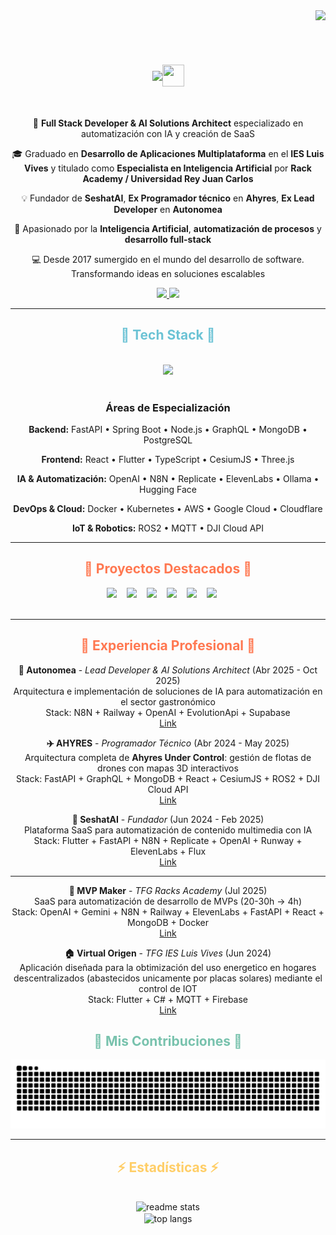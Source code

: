 <img align="right" src="https://visitor-badge.laobi.icu/badge?page_id=sergiodeiscar.sergiodeiscar" />

<br><br>

<h1 align="center" style="display:flex;align-items:center;justify-content:center">
    <img src="https://readme-typing-svg.herokuapp.com/?font=Righteous&size=35&center=true&vCenter=true&width=500&height=70&duration=4000&pause=1000&repeat=false&color=78c2ad&lines=Bienvenid@+👋;+Soy+Sergio+de+Iscar+Valera!;" />
    <img src="https://github.githubassets.com/images/mona-loading-dark.gif" width="35px" height="35px"/>
</h1>

<br>

<div align="center">

🚀 **Full Stack Developer & AI Solutions Architect** especializado en automatización con IA y creación de SaaS

🎓 Graduado en **Desarrollo de Aplicaciones Multiplataforma** en el **IES Luis Vives** y titulado como **Especialista en Inteligencia Artificial** por **Rack Academy / Universidad Rey Juan Carlos**

💡 Fundador de **SeshatAI**, **Ex Programador técnico** en **Ahyres**, **Ex Lead Developer** en **Autonomea**

🤖 Apasionado por la **Inteligencia Artificial**, **automatización de procesos** y **desarrollo full-stack**

💻 Desde 2017 sumergido en el mundo del desarrollo de software. Transformando ideas en soluciones escalables

</div>

<div align="center">
  <a href="https://www.linkedin.com/in/sergio-de-iscar-valera/" target="_blank">
    <img src="https://img.shields.io/badge/LinkedIn-0077B5?style=for-the-badge&logo=linkedin&logoColor=white" target="_blank" />
  </a>
  <a href="https://sergiodeiscarvalera.github.io/Portfolio-SergioDeIscar/" target="_blank">
     <img src="https://img.shields.io/badge/Portfolio-FF5722?style=for-the-badge&logo=todoist&logoColor=white" target="_blank" />
  </a>
</div>

<hr/>

<h2 align="center" style="color:#6cc3d5;">🔧 Tech Stack 🔧</h2>
<br/>
<div align="center">
    <img src="https://skills.syvixor.com/api/icons?perline=7&i=python,flutter,reactjs,fastapi,csharp,kotlin,cpp,spring,nodejs,supabase,firebase,mongodb,amazonwebservices,googlecloud,cloudflare,kubernetes,graphql,n8n,ollama,huggingface,threejs,figma,mqtt,stripe,unity,blender,solidity,adobepremierepro" />
</div>

<br>

<div align="center">
<h3>Áreas de Especialización</h3>

**Backend:** FastAPI • Spring Boot • Node.js • GraphQL • MongoDB • PostgreSQL

**Frontend:** React • Flutter • TypeScript • CesiumJS • Three.js

**IA & Automatización:** OpenAI • N8N • Replicate • ElevenLabs • Ollama • Hugging Face

**DevOps & Cloud:** Docker • Kubernetes • AWS • Google Cloud • Cloudflare

**IoT & Robotics:** ROS2 • MQTT • DJI Cloud API

</div>

<hr>

<div align="center">
<h2 style="color:#ff7851;">🎯 Proyectos Destacados 🎯</h2>

<div style="display:flex;align-items:center;justify-content:center;wight=100%">
    <a href="https://www.linkedin.com/company/autonomea" style="margin-right:1rem"><img src="https://media.licdn.com/dms/image/v2/D4E0BAQGK3jkYPbx2Ew/company-logo_200_200/B4EZgykL2dGoAM-/0/1753195004241/autonomea_logo?e=1762992000&v=beta&t=dgU6hTI2BALicYbt6lZncEbLR7VR2NkPMOx137jORds" height="55"/></a>
    <a href="https://www.linkedin.com/company/ahyres" style="margin-right:1rem"><img src="https://media.licdn.com/dms/image/v2/D4D0BAQG8BmkF2jbVOA/company-logo_200_200/company-logo_200_200/0/1736864942814/ahyres_logo?e=1762992000&v=beta&t=-abK4TR8u5qyNyIVjVLCkLS1vRkgmWaGc01B2iisQ8Y" height="55"/></a>
    <a href="https://www.linkedin.com/company/seshatai" style="margin-right:1rem"><img src="https://media.licdn.com/dms/image/v2/D4D0BAQF-94A_xLVgEA/company-logo_200_200/company-logo_200_200/0/1724146882401?e=1762992000&v=beta&t=zLV3Fpj8bUC7d-ePkRJ5G2RAwtyFwLxEsOmDm3bHg_s" height="55"/></a>
    <a href="https://gamma.app/docs/MVP-Maker-Automatizacion-del-Desarrollo-de-Productos-Minimos-Viab-s7qqx8qs668wdz0" style="margin-right:1rem"><img src="https://cdn.gamma.app/wkerzcgyoxy465y/a4da7d50aed14307ac04fe4a53233acc/original/MVP-Maker-heavy.jpg" height="55"/></a>
    <a href="https://github.com/SergioDeIscarValera/VirtualOrigen" style="margin-right:1rem"><img src="https://i.postimg.cc/R08KdxzT/android-chrome-512x512.png" height="55"/></a>
    <a href="https://sergiodeiscarvalera.github.io/Portfolio-SergioDeIscar/" style="margin-right:20px"><img src="https://i.postimg.cc/X7sFtKj6/iconmonstr-cv-3-240.png" height="55"/></a>
</div>

<br>

<hr>

<h2 style="color:#ff7851;">💼 Experiencia Profesional 💼</h2>

**🤖 Autonomea** - *Lead Developer & AI Solutions Architect* (Abr 2025 - Oct 2025) <br>
Arquitectura e implementación de soluciones de IA para automatización en el sector gastronómico <br>
Stack: N8N + Railway + OpenAI + EvolutionApi + Supabase <br>
[Link](https://www.linkedin.com/company/autonomea/posts/?feedView=all)

**✈️ AHYRES** - *Programador Técnico* (Abr 2024 - May 2025) <br>
Arquitectura completa de **Ahyres Under Control**: gestión de flotas de drones con mapas 3D interactivos <br>
Stack: FastAPI + GraphQL + MongoDB + React + CesiumJS + ROS2 + DJI Cloud API <br>
[Link](https://www.linkedin.com/company/ahyres/)

**🎨 SeshatAI** - *Fundador* (Jun 2024 - Feb 2025) <br>
Plataforma SaaS para automatización de contenido multimedia con IA <br>
Stack: Flutter + FastAPI + N8N + Replicate + OpenAI + Runway + ElevenLabs + Flux <br>
[Link](https://www.linkedin.com/company/seshatai)

---

**🚀 MVP Maker** - *TFG Racks Academy* (Jul 2025) <br>
SaaS para automatización de desarrollo de MVPs (20-30h → 4h) <br>
Stack: OpenAI + Gemini + N8N + Railway + ElevenLabs + FastAPI + React + MongoDB + Docker <br>
[Link](https://www.linkedin.com/posts/sergio-de-iscar-valera_todav%C3%ADa-desarrollas-mvps-picando-l%C3%ADnea-activity-7371271210237714434-qH0Q?utm_source=share&utm_medium=member_desktop&rcm=ACoAAD5NgUYBYiQj0ypBILny8eOUoFFptVtuRDQ)

**🏠 Virtual Origen** - *TFG IES Luis Vives* (Jun 2024) <br>
Aplicación diseñada para la obtimización del uso energetico en hogares descentralizados (abastecidos unicamente por placas solares) mediante el control de IOT <br>
Stack: Flutter + C# + MQTT + Firebase <br>
[Link](https://www.linkedin.com/posts/sergio-de-iscar-valera_todav%C3%ADa-desarrollas-mvps-picando-l%C3%ADnea-activity-7371271210237714434-qH0Q?utm_source=share&utm_medium=member_desktop&rcm=ACoAAD5NgUYBYiQj0ypBILny8eOUoFFptVtuRDQ)

</div>

<div align="center">
  <h2 style="color:#78c2ad;">🐍 Mis Contribuciones 🐍</h2>

  <img alt="una serpiente comiéndose mis commits" src="https://raw.githubusercontent.com/sergiodeiscarvalera/sergiodeiscarvalera/output/github-contribution-grid-snake.svg" />
  
  <br>

</div>

<hr/>

<h2 align="center" style="color:#ffce67;">⚡ Estadísticas ⚡</h2>
<br>
<div align=center>
  <img width=390 src="https://github-readme-stats.vercel.app/api?username=sergiodeiscarvalera&count_private=true&show_icons=true&theme=noctis_minimus&rank_icon=github&border_radius=10&locale=es" alt="readme stats" />
  <br/>
  <img width=325 align="center" src="https://github-readme-stats.vercel.app/api/top-langs/?username=sergiodeiscarvalera&hide=HTML&langs_count=8&layout=compact&locale=es&theme=noctis_minimus&border_radius=10&size_weight=0.5&count_weight=0.5&exclude_repo=github-readme-stats" alt="top langs" />
</div>
